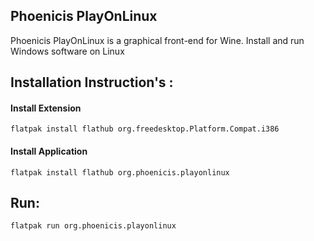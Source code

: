 
## Phoenicis PlayOnLinux

Phoenicis PlayOnLinux is a graphical front-end for Wine.
Install and run Windows software on Linux


## Installation Instruction's :

#### Install Extension
```
flatpak install flathub org.freedesktop.Platform.Compat.i386
```

#### Install Application
```
flatpak install flathub org.phoenicis.playonlinux
```

## Run:
```
flatpak run org.phoenicis.playonlinux
```

